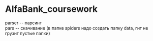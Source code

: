 # AlfaBank_coursework
parser -- парсинг\
pars -- скачивание (в папке spiders надо создать папку data, гит не грузит пустые папки)
